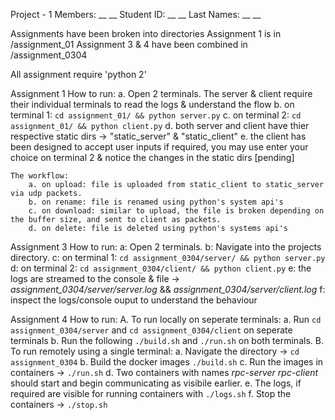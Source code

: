 Project - 1
Members: __ __
Student ID: __ __
Last Names: __ __

Assignments have been broken into directories
Assignment 1 is in /assignment_01
Assignment 3 & 4 have been combined in /assignment_0304

All assignment require 'python 2'

Assignment 1
    How to run:
        a. Open 2 terminals. The server & client require their individual terminals to read the logs & understand the flow
        b. on terminal 1: `cd assignment_01/ && python server.py`
        c. on terminal 2: `cd assignment_01/ && python client.py`
        d. both server and client have thier respective static dirs -> "static_server" & "static_client"
        e. the client has been designed to accept user inputs if required, you may use enter your choice on terminal 2 & notice the changes in the static dirs [pending]
    
    The workflow:
        a. on upload: file is uploaded from static_client to static_server via udp packets.
        b. on rename: file is renamed using python's system api's
        c. on download: similar to upload, the file is broken depending on the buffer size, and sent to client as packets.
        d. on delete: file is deleted using python's systems api's

Assignment 3
    How to run:
        a: Open 2 terminals.
        b: Navigate into the projects directory.
        c: on terminal 1: `cd assignment_0304/server/ && python server.py`
        d: on terminal 2: `cd assignment_0304/client/ && python client.py`
        e: the logs are streamed to the console & file -> *assignment_0304/server/server.log* && *assignment_0304/server/client.log*
        f: inspect the logs/console ouput to understand the behaviour

Assignment 4
    How to run:
        A. To run locally on seperate terminals:
            a. Run `cd assignment_0304/server` and `cd assignment_0304/client` on seperate terminals
            b. Run the following `./build.sh` and `./run.sh` on both terminals.
        B. To run remotely using a single terminal:
            a. Navigate the directory -> `cd assignment_0304`
            b. Build the docker images `./build.sh`
            c. Run the images in containers -> `./run.sh`
            d. Two containers with names *rpc-server* *rpc-client* should start and begin communicating as visibile earlier.
            e. The logs, if required are visible for running containers with `./logs.sh`
            f. Stop the containers -> `./stop.sh`